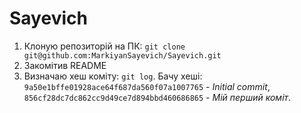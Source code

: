 # Sayevich

1. Клоную репозиторій на ПК: `git clone git@github.com:MarkiyanSayevich/Sayevich.git`
2. Закомітив README
3. Визначаю хеш коміту: `git log`. Бачу хеші: `9a50e1bffe01928ace64f687da560f07a1007765` - _Initial commit_, `856cf28dc7dc862cc9d49ce7d894bbd460686865` - _Мій перший коміт_.
